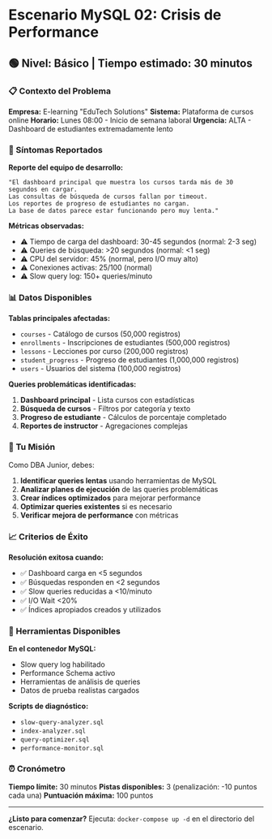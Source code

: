 # Escenario MySQL 02: Crisis de Performance
## 🟢 Nivel: Básico | Tiempo estimado: 30 minutos

### 📋 Contexto del Problema

**Empresa:** E-learning "EduTech Solutions"
**Sistema:** Plataforma de cursos online
**Horario:** Lunes 08:00 - Inicio de semana laboral
**Urgencia:** ALTA - Dashboard de estudiantes extremadamente lento

### 🚨 Síntomas Reportados

**Reporte del equipo de desarrollo:**
```
"El dashboard principal que muestra los cursos tarda más de 30 segundos en cargar.
Las consultas de búsqueda de cursos fallan por timeout.
Los reportes de progreso de estudiantes no cargan.
La base de datos parece estar funcionando pero muy lenta."
```

**Métricas observadas:**
- ⚠️ Tiempo de carga del dashboard: 30-45 segundos (normal: 2-3 seg)
- ⚠️ Queries de búsqueda: >20 segundos (normal: <1 seg)
- ⚠️ CPU del servidor: 45% (normal, pero I/O muy alto)
- ⚠️ Conexiones activas: 25/100 (normal)
- ⚠️ Slow query log: 150+ queries/minuto

### 📊 Datos Disponibles

**Tablas principales afectadas:**
- `courses` - Catálogo de cursos (50,000 registros)
- `enrollments` - Inscripciones de estudiantes (500,000 registros)
- `lessons` - Lecciones por curso (200,000 registros)
- `student_progress` - Progreso de estudiantes (1,000,000 registros)
- `users` - Usuarios del sistema (100,000 registros)

**Queries problemáticas identificadas:**
1. **Dashboard principal** - Lista cursos con estadísticas
2. **Búsqueda de cursos** - Filtros por categoría y texto
3. **Progreso de estudiante** - Cálculos de porcentaje completado
4. **Reportes de instructor** - Agregaciones complejas

### 🎯 Tu Misión

Como DBA Junior, debes:

1. **Identificar queries lentas** usando herramientas de MySQL
2. **Analizar planes de ejecución** de las queries problemáticas
3. **Crear índices optimizados** para mejorar performance
4. **Optimizar queries existentes** si es necesario
5. **Verificar mejora de performance** con métricas

### 📈 Criterios de Éxito

**Resolución exitosa cuando:**
- ✅ Dashboard carga en <5 segundos
- ✅ Búsquedas responden en <2 segundos
- ✅ Slow queries reducidas a <10/minuto
- ✅ I/O Wait <20%
- ✅ Índices apropiados creados y utilizados

### 🔧 Herramientas Disponibles

**En el contenedor MySQL:**
- Slow query log habilitado
- Performance Schema activo
- Herramientas de análisis de queries
- Datos de prueba realistas cargados

**Scripts de diagnóstico:**
- `slow-query-analyzer.sql`
- `index-analyzer.sql`
- `query-optimizer.sql`
- `performance-monitor.sql`

### ⏰ Cronómetro

**Tiempo límite:** 30 minutos
**Pistas disponibles:** 3 (penalización: -10 puntos cada una)
**Puntuación máxima:** 100 puntos

---

**¿Listo para comenzar?** 
Ejecuta: `docker-compose up -d` en el directorio del escenario.
